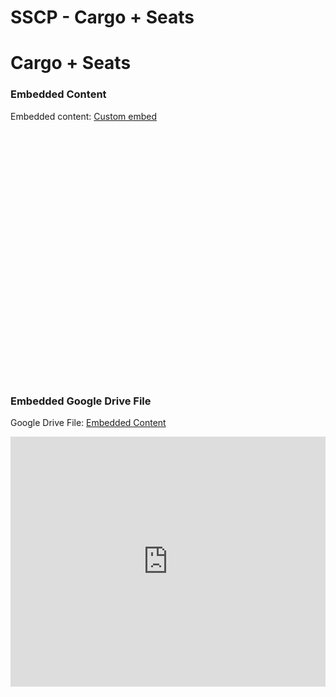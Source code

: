 # SSCP - Cargo + Seats

# Cargo + Seats

### Embedded Content

Embedded content: [Custom embed]()

<iframe width="100%" height="400" src="" frameborder="0"></iframe>

[](https://drive.google.com/folderview?id=1o_3ktnTHeGRNxUNdms9Qy7WF6SjVxZKE)

### Embedded Google Drive File

Google Drive File: [Embedded Content](https://drive.google.com/embeddedfolderview?id=1o_3ktnTHeGRNxUNdms9Qy7WF6SjVxZKE#list)

<iframe width="100%" height="400" src="https://drive.google.com/embeddedfolderview?id=1o_3ktnTHeGRNxUNdms9Qy7WF6SjVxZKE#list" frameborder="0"></iframe>

